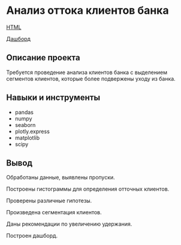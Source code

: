 # Анализ оттока клиентов банка
[HTML](https://disk.yandex.ru/d/mW373EkoNzMQ-g)

[Дашборд](https://public.tableau.com/app/profile/ilya.getman/viz/_16895228845150/Dashboard1?publish=yes)
## Описание проекта

Требуется проведение анализа клиентов банка с выделением сегментов клиентов, которые более подвержены уходу из банка.

## Навыки и инструменты

- pandas
- numpy
- seaborn
- plotly.express
- matplotlib
- scipy

## Вывод

Обработаны данные, выявлены пропуски. 

Построены гистограммы для определения отточных клиентов. 

Проверены различные гипотезы. 

Произведена сегментация клиентов. 

Даны рекомендации по увеличению удержания.

Построен дашборд.

